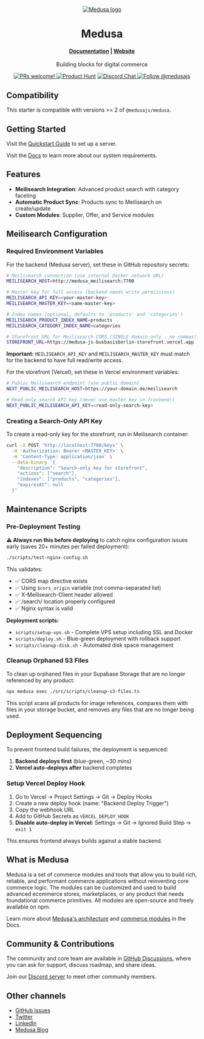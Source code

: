 <p align="center">
  <a href="https://www.medusajs.com">
  <picture>
    <source media="(prefers-color-scheme: dark)" srcset="https://user-images.githubusercontent.com/59018053/229103275-b5e482bb-4601-46e6-8142-244f531cebdb.svg">
    <source media="(prefers-color-scheme: light)" srcset="https://user-images.githubusercontent.com/59018053/229103726-e5b529a3-9b3f-4970-8a1f-c6af37f087bf.svg">
    <img alt="Medusa logo" src="https://user-images.githubusercontent.com/59018053/229103726-e5b529a3-9b3f-4970-8a1f-c6af37f087bf.svg">
    </picture>
  </a>
</p>
<h1 align="center">
  Medusa
</h1>

<h4 align="center">
  <a href="https://docs.medusajs.com">Documentation</a> |
  <a href="https://www.medusajs.com">Website</a>
</h4>

<p align="center">
  Building blocks for digital commerce
</p>
<p align="center">
  <a href="https://github.com/medusajs/medusa/blob/master/CONTRIBUTING.md">
    <img src="https://img.shields.io/badge/PRs-welcome-brightgreen.svg?style=flat" alt="PRs welcome!" />
  </a>
    <a href="https://www.producthunt.com/posts/medusa"><img src="https://img.shields.io/badge/Product%20Hunt-%231%20Product%20of%20the%20Day-%23DA552E" alt="Product Hunt"></a>
  <a href="https://discord.gg/xpCwq3Kfn8">
    <img src="https://img.shields.io/badge/chat-on%20discord-7289DA.svg" alt="Discord Chat" />
  </a>
  <a href="https://twitter.com/intent/follow?screen_name=medusajs">
    <img src="https://img.shields.io/twitter/follow/medusajs.svg?label=Follow%20@medusajs" alt="Follow @medusajs" />
  </a>
</p>

## Compatibility

This starter is compatible with versions >= 2 of `@medusajs/medusa`.

## Getting Started

Visit the [Quickstart Guide](https://docs.medusajs.com/learn/installation) to set up a server.

Visit the [Docs](https://docs.medusajs.com/learn/installation#get-started) to learn more about our system requirements.

## Features

- **Meilisearch Integration**: Advanced product search with category faceting
- **Automatic Product Sync**: Products sync to Meilisearch on create/update
- **Custom Modules**: Supplier, Offer, and Service modules

## Meilisearch Configuration

### Required Environment Variables

For the backend (Medusa server), set these in GitHub repository secrets:

```bash
# Meilisearch connection (use internal Docker network URL)
MEILISEARCH_HOST=http://medusa_meilisearch:7700

# Master key for full access (backend needs write permissions)
MEILISEARCH_API_KEY=<your-master-key>
MEILISEARCH_MASTER_KEY=<same-master-key>

# Index names (optional, defaults to 'products' and 'categories')
MEILISEARCH_PRODUCT_INDEX_NAME=products
MEILISEARCH_CATEGORY_INDEX_NAME=categories

# Storefront URL for Meilisearch CORS (SINGLE domain only - no commas!)
STOREFRONT_URL=https://medusa-js-busbasisberlin-storefront.vercel.app
```

**Important:** `MEILISEARCH_API_KEY` and `MEILISEARCH_MASTER_KEY` must match for the backend to have full read/write access.

For the storefront (Vercel), set these in Vercel environment variables:

```bash
# Public Meilisearch endpoint (use public domain)
NEXT_PUBLIC_MEILISEARCH_HOST=https://your-domain.de/meilisearch

# Read-only search API key (never use master key in frontend!)
NEXT_PUBLIC_MEILISEARCH_API_KEY=<read-only-search-key>
```

### Creating a Search-Only API Key

To create a read-only key for the storefront, run in Meilisearch container:

```bash
curl -X POST 'http://localhost:7700/keys' \
  -H 'Authorization: Bearer <MASTER_KEY>' \
  -H 'Content-Type: application/json' \
  --data-binary '{
    "description": "Search-only key for storefront",
    "actions": ["search"],
    "indexes": ["products", "categories"],
    "expiresAt": null
  }'
```

## Maintenance Scripts

### Pre-Deployment Testing

**⚠️ Always run this before deploying** to catch nginx configuration issues early (saves 20+ minutes per failed deployment):

```bash
./scripts/test-nginx-config.sh
```

This validates:

- ✅ CORS map directive exists
- ✅ Using `$cors_origin` variable (not comma-separated list)
- ✅ X-Meilisearch-Client header allowed
- ✅ /search/ location properly configured
- ✅ Nginx syntax is valid

**Deployment scripts:**

- `scripts/setup-vps.sh` - Complete VPS setup including SSL and Docker
- `scripts/deploy.sh` - Blue-green deployment with rollback support
- `scripts/cleanup-disk.sh` - Automated disk space management

### Cleanup Orphaned S3 Files

To clean up orphaned files in your Supabase Storage that are no longer referenced by any product:

```bash
npx medusa exec ./src/scripts/cleanup-s3-files.ts
```

This script scans all products for image references, compares them with files in your storage bucket, and removes any files that are no longer being used.

## Deployment Sequencing

To prevent frontend build failures, the deployment is sequenced:

1. **Backend deploys first** (blue-green, ~30 mins)
2. **Vercel auto-deploys after** backend completes

### Setup Vercel Deploy Hook

1. Go to Vercel → Project Settings → Git → Deploy Hooks
2. Create a new deploy hook (name: "Backend Deploy Trigger")
3. Copy the webhook URL
4. Add to GitHub Secrets as `VERCEL_DEPLOY_HOOK`
5. **Disable auto-deploy in Vercel:** Settings → Git → Ignored Build Step → `exit 1`

This ensures frontend always builds against a stable backend.

## What is Medusa

Medusa is a set of commerce modules and tools that allow you to build rich, reliable, and performant commerce applications without reinventing core commerce logic. The modules can be customized and used to build advanced ecommerce stores, marketplaces, or any product that needs foundational commerce primitives. All modules are open-source and freely available on npm.

Learn more about [Medusa's architecture](https://docs.medusajs.com/learn/introduction/architecture) and [commerce modules](https://docs.medusajs.com/learn/fundamentals/modules/commerce-modules) in the Docs.

## Community & Contributions

The community and core team are available in [GitHub Discussions](https://github.com/medusajs/medusa/discussions), where you can ask for support, discuss roadmap, and share ideas.

Join our [Discord server](https://discord.com/invite/medusajs) to meet other community members.

## Other channels

- [GitHub Issues](https://github.com/medusajs/medusa/issues)
- [Twitter](https://twitter.com/medusajs)
- [LinkedIn](https://www.linkedin.com/company/medusajs)
- [Medusa Blog](https://medusajs.com/blog/)

<!-- Deployment trigger: Tue Oct 29 11:00:00 CET 2025 - Test STOREFRONT_URL fallback and CORS fix -->
